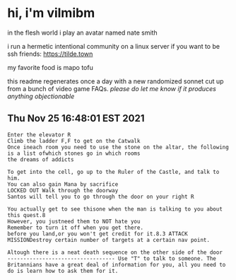 # hi, i'm vilmibm

in the flesh world i play an avatar named nate smith

i run a hermetic intentional community on a linux server if you want to be ssh friends: https://tilde.town

my favorite food is mapo tofu

this readme regenerates once a day with a new randomized sonnet cut up from a bunch of video game FAQs.
_please do let me know if it produces anything objectionable_

## Thu Nov 25 16:48:01 EST 2021

    Enter the elevator R
    Climb the ladder F,F to get on the Catwalk
    Once ineach room you need to use the stone on the altar, the following is a list ofwhich stones go in which rooms
    the dreams of addicts
    
    To get into the cell, go up to the Ruler of the Castle, and talk to him.
    You can also gain Mana by sacrifice
    LOCKED OUT Walk through the doorway
    Santos will tell you to go through the door on your right R
    
    You actually get to see thisone when the man is talking to you about this quest.8
    However, you justneed them to NOT hate you
    Remember to turn it off when you get there.
    before you land,or you won't get credit for it.8.3 ATTACK MISSIONDestroy certain number of targets at a certain nav point.
    
    Altough there is a neat death sequence on the other side of the door
    ---------------------------------- Use "T" to talk to someone. The Britannians have a great deal of information for you, all you need to do is learn how to ask them for it.
